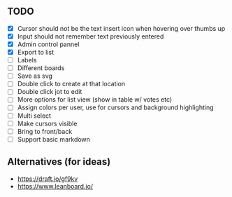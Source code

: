 ## TODO

- [X] Cursor should not be the text insert icon when hovering over thumbs up
- [X] Input should not remember text previously entered
- [X] Admin control pannel
- [X] Export to list
- [ ] Labels
- [ ] Different boards
- [ ] Save as svg
- [ ] Double click to create at that location
- [ ] Double click jot to edit
- [ ] More options for list view (show in table w/ votes etc)
- [ ] Assign colors per user, use for cursors and background highlighting 
- [ ] Multi select
- [ ] Make cursors visible
- [ ] Bring to front/back
- [ ] Support basic markdown

## Alternatives (for ideas)

* https://draft.io/gf9kv
* https://www.leanboard.io/
